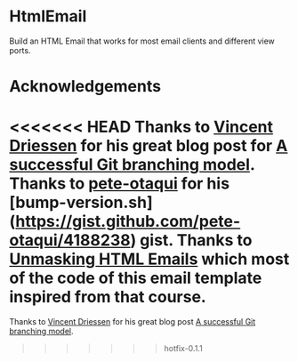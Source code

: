 # HtmlEmail
Build an HTML Email that works for most email clients and different view ports.

# Acknowledgements
<<<<<<< HEAD
Thanks to [Vincent Driessen](http://nvie.com/about/) for his great blog post for [A successful Git branching model](http://nvie.com/posts/a-successful-git-branching-model/).
Thanks to [pete-otaqui](https://gist.github.com/pete-otaqui) for his [bump-version.sh] (https://gist.github.com/pete-otaqui/4188238) gist.
Thanks to [Unmasking HTML Emails](https://www.codeschool.com/courses/unmasking-html-emails) which most of the code of this email template inspired from that course.
=======
Thanks to [Vincent Driessen](http://nvie.com/about/) for his great blog post [A successful Git branching model](http://nvie.com/posts/a-successful-git-branching-model/).
>>>>>>> hotfix-0.1.1
